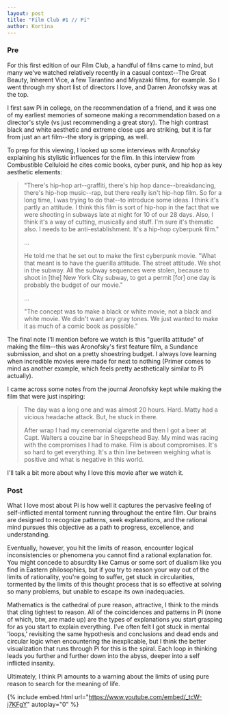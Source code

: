 ```yaml
---
layout: post
title: "Film Club #1 // Pi"
author: Kortina
---
```


### Pre

For this first edition of our Film Club, a handful of films came to mind, but many we've watched relatively recently in a casual context--The Great Beauty, Inherent Vice, a few Tarantino and Miyazaki films, for example. So I went through my short list of directors I love, and Darren Aronofsky was at the top.

I first saw Pi in college, on the recommendation of a friend, and it was one of my earliest memories of someone making a recommendation based on a director's style (vs just recommending a great story). The high contrast black and white aesthetic and extreme close ups are striking, but it is far from just an art film--the story is gripping, as well.

To prep for this viewing, I looked up some interviews with Aronofsky explaining his stylistic influences for the film. In this interview from Combustible Celluloid he cites comic books, cyber punk, and hip hop as key aesthetic elements:

> "There's hip-hop art--graffiti, there's hip hop dance--breakdancing, there's hip-hop music--rap, but there really isn't hip-hop film. So for a long time, I was trying to do that--to introduce some ideas. I think it's partly an attitude. I think this film is sort of hip-hop in the fact that we were shooting in subways late at night for 10 of our 28 days. Also, I think it's a way of cutting, musically and stuff. I'm sure it's thematic also. I needs to be anti-establishment. It's a hip-hop cyberpunk film."
>
> ...
>
> He told me that he set out to make the first cyberpunk movie. "What that meant is to have the guerilla attitude. The street attitude. We shot in the subway. All the subway sequences were stolen, because to shoot in [the] New York City subway, to get a permit [for] one day is probably the budget of our movie."
>
> ...
>
> "The concept was to make a black or white movie, not a black and white movie. We didn't want any gray tones. We just wanted to make it as much of a comic book as possible."

The final note I'll mention before we watch is this "guerilla attitude" of making the film--this was Aronofsky's first feature film, a Sundance submission, and shot on a pretty shoestring budget. I always love learning when incredible movies were made for next to nothing (Primer comes to mind as another example, which feels pretty aesthetically similar to Pi actually).

I came across some notes from the journal Aronofsky kept while making the film that were just inspiring:

> The day was a long one and was almost 20 hours. Hard. Matty had a vicious headache attack. But, he stuck in there.
>
> After wrap I had my ceremonial cigarette and then I got a beer at Capt. Walters a couzine bar in Sheepshead Bay. My mind was racing with the compromises I had to make. Film is about compromises. It's so hard to get everything. It's a thin line between weighing what is positive and what is negative in this world.

I'll talk a bit more about why I love this movie after we watch it.

### Post

What I love most about Pi is how well it captures the pervasive feeling of self-inflicted mental torment running throughout the entire film. Our brains are designed to recognize patterns, seek explanations, and the rational mind pursues this objective as a path to progress, excellence, and understanding.

Eventually, however, you hit the limits of reason, encounter logical inconsistencies or phenomena you cannot find a rational explanation for. You might concede to absurdity like Camus or some sort of dualism like you find in Eastern philosophies, but if you try to reason your way out of the limits of rationality, you're going to suffer, get stuck in circularities, tormented by the limits of this thought process that is so effective at solving so many problems, but unable to escape its own inadequacies.

Mathematics is the cathedral of pure reason, attractive, I think to the minds that cling tightest to reason. All of the coincidences and patterns in Pi (none of which, btw, are made up) are the types of explanations you start grasping for as you start to explain everything. I've often felt I got stuck in mental 'loops,' revisiting the same hypothesis and conclusions and dead ends and circular logic when encountering the inexplicable, but I think the better visualization that runs through Pi for this is the spiral. Each loop in thinking leads you further and further down into the abyss, deeper into a self inflicted insanity.

Ultimately, I think Pi amounts to a warning about the limits of using pure reason to search for the meaning of life.

{% include embed.html url="https://www.youtube.com/embed/_tcW-j7KFgY" autoplay="0" %}

